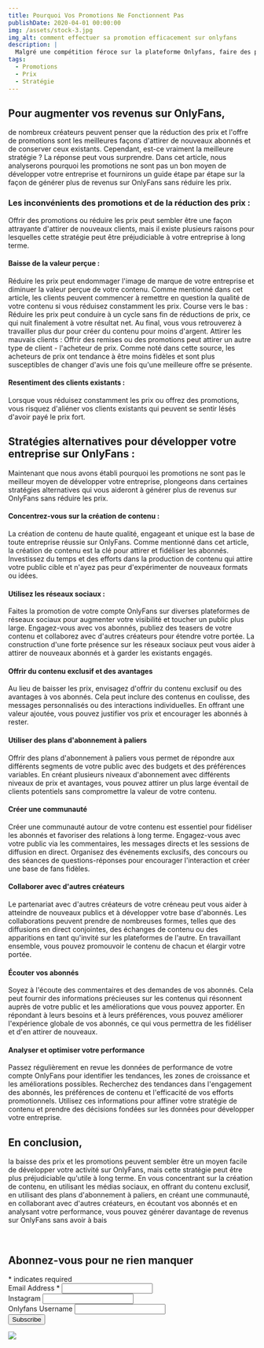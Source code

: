 ```yaml
---
title: Pourquoi Vos Promotions Ne Fonctionnent Pas
publishDate: 2020-04-01 00:00:00
img: /assets/stock-3.jpg
img_alt: comment effectuer sa promotion efficacement sur onlyfans
description: |
  Malgré une compétition féroce sur la plateforme Onlyfans, faire des promotions n'est peut-être pas une aussi bonne idée que vous le pensez.
tags:
  - Promotions
  - Prix
  - Stratégie
---
```



## Pour augmenter vos revenus sur OnlyFans, 
de nombreux créateurs peuvent penser que la réduction des prix et l'offre de promotions sont les meilleures façons d'attirer de nouveaux abonnés et de conserver ceux existants. Cependant, est-ce vraiment la meilleure stratégie ? La réponse peut vous surprendre. Dans cet article, nous analyserons pourquoi les promotions ne sont pas un bon moyen de développer votre entreprise et fournirons un guide étape par étape sur la façon de générer plus de revenus sur OnlyFans sans réduire les prix.

### Les inconvénients des promotions et de la réduction des prix :
Offrir des promotions ou réduire les prix peut sembler être une façon attrayante d'attirer de nouveaux clients, mais il existe plusieurs raisons pour lesquelles cette stratégie peut être préjudiciable à votre entreprise à long terme.

#### Baisse de la valeur perçue : 
Réduire les prix peut endommager l'image de marque de votre entreprise et diminuer la valeur perçue de votre contenu. Comme mentionné dans cet article, les clients peuvent commencer à remettre en question la qualité de votre contenu si vous réduisez constamment les prix.
Course vers le bas : Réduire les prix peut conduire à un cycle sans fin de réductions de prix, ce qui nuit finalement à votre résultat net. Au final, vous vous retrouverez à travailler plus dur pour créer du contenu pour moins d'argent.
Attirer les mauvais clients : Offrir des remises ou des promotions peut attirer un autre type de client - l'acheteur de prix. Comme noté dans cette source, les acheteurs de prix ont tendance à être moins fidèles et sont plus susceptibles de changer d'avis une fois qu'une meilleure offre se présente.

#### Resentiment des clients existants : 
Lorsque vous réduisez constamment les prix ou offrez des promotions, vous risquez d'aliéner vos clients existants qui peuvent se sentir lésés d'avoir payé le prix fort.

## Stratégies alternatives pour développer votre entreprise sur OnlyFans :
Maintenant que nous avons établi pourquoi les promotions ne sont pas le meilleur moyen de développer votre entreprise, plongeons dans certaines stratégies alternatives qui vous aideront à générer plus de revenus sur OnlyFans sans réduire les prix.

#### Concentrez-vous sur la création de contenu :
La création de contenu de haute qualité, engageant et unique est la base de toute entreprise réussie sur OnlyFans. Comme mentionné dans cet article, la création de contenu est la clé pour attirer et fidéliser les abonnés. Investissez du temps et des efforts dans la production de contenu qui attire votre public cible et n'ayez pas peur d'expérimenter de nouveaux formats ou idées.

#### Utilisez les réseaux sociaux :
Faites la promotion de votre compte OnlyFans sur diverses plateformes de réseaux sociaux pour augmenter votre visibilité et toucher un public plus large. Engagez-vous avec vos abonnés, publiez des teasers de votre contenu et collaborez avec d'autres créateurs pour étendre votre portée. La construction d'une forte présence sur les réseaux sociaux peut vous aider à attirer de nouveaux abonnés et à garder les existants engagés.

#### Offrir du contenu exclusif et des avantages
Au lieu de baisser les prix, envisagez d'offrir du contenu exclusif ou des avantages à vos abonnés. Cela peut inclure des contenus en coulisse, des messages personnalisés ou des interactions individuelles. En offrant une valeur ajoutée, vous pouvez justifier vos prix et encourager les abonnés à rester.

#### Utiliser des plans d'abonnement à paliers
Offrir des plans d'abonnement à paliers vous permet de répondre aux différents segments de votre public avec des budgets et des préférences variables. En créant plusieurs niveaux d'abonnement avec différents niveaux de prix et avantages, vous pouvez attirer un plus large éventail de clients potentiels sans compromettre la valeur de votre contenu.

#### Créer une communauté
Créer une communauté autour de votre contenu est essentiel pour fidéliser les abonnés et favoriser des relations à long terme. Engagez-vous avec votre public via les commentaires, les messages directs et les sessions de diffusion en direct. Organisez des événements exclusifs, des concours ou des séances de questions-réponses pour encourager l'interaction et créer une base de fans fidèles.

#### Collaborer avec d'autres créateurs
Le partenariat avec d'autres créateurs de votre créneau peut vous aider à atteindre de nouveaux publics et à développer votre base d'abonnés. Les collaborations peuvent prendre de nombreuses formes, telles que des diffusions en direct conjointes, des échanges de contenu ou des apparitions en tant qu'invité sur les plateformes de l'autre. En travaillant ensemble, vous pouvez promouvoir le contenu de chacun et élargir votre portée.

#### Écouter vos abonnés
Soyez à l'écoute des commentaires et des demandes de vos abonnés. Cela peut fournir des informations précieuses sur les contenus qui résonnent auprès de votre public et les améliorations que vous pouvez apporter. En répondant à leurs besoins et à leurs préférences, vous pouvez améliorer l'expérience globale de vos abonnés, ce qui vous permettra de les fidéliser et d'en attirer de nouveaux.

#### Analyser et optimiser votre performance
Passez régulièrement en revue les données de performance de votre compte OnlyFans pour identifier les tendances, les zones de croissance et les améliorations possibles. Recherchez des tendances dans l'engagement des abonnés, les préférences de contenu et l'efficacité de vos efforts promotionnels. Utilisez ces informations pour affiner votre stratégie de contenu et prendre des décisions fondées sur les données pour développer votre entreprise.

## En conclusion, 
la baisse des prix et les promotions peuvent sembler être un moyen facile de développer votre activité sur OnlyFans, mais cette stratégie peut être plus préjudiciable qu'utile à long terme. En vous concentrant sur la création de contenu, en utilisant les médias sociaux, en offrant du contenu exclusif, en utilisant des plans d'abonnement à paliers, en créant une communauté, en collaborant avec d'autres créateurs, en écoutant vos abonnés et en analysant votre performance, vous pouvez générer davantage de revenus sur OnlyFans sans avoir à bais



<br>
<main class="wrapper stack gap-20 lg:gap-48">
			<section class="section with-background with-cta">
      <!-- Begin Mailchimp Signup Form -->
  <link href="//cdn-images.mailchimp.com/embedcode/classic-071822.css" rel="stylesheet" type="text/css">

  <div id="mc_embed_signup">
    <form action="https://netlify.us14.list-manage.com/subscribe/post?u=c4f00451a5fcfb96396e3e183&amp;id=ab2054ae6a&amp;f_id=001271e0f0" method="post" id="mc-embedded-subscribe-form" name="mc-embedded-subscribe-form" class="validate" target="_blank" novalidate>
        <div id="mc_embed_signup_scroll">
        <h2>Abonnez-vous pour ne rien manquer</h2>
        <div class="indicates-required"><span class="asterisk">*</span> indicates required</div>
<div class="mc-field-group">
	<label for="mce-EMAIL">Email Address  <span class="asterisk">*</span>
</label>
	<input type="email" value="" name="EMAIL" class="required email" id="mce-EMAIL" required>
	<span id="mce-EMAIL-HELPERTEXT" class="helper_text"></span>
</div>
<div class="mc-field-group">
	<label for="mce-FNAME">Instagram </label>
	<input type="text" value="" name="FNAME" class="" id="mce-FNAME">
	<span id="mce-FNAME-HELPERTEXT" class="helper_text"></span>
</div>
<div class="mc-field-group">
	<label for="mce-LNAME">Onlyfans Username </label>
	<input type="text" value="" name="LNAME" class="" id="mce-LNAME">
	<span id="mce-LNAME-HELPERTEXT" class="helper_text"></span>
</div>
<div hidden="true"><input type="hidden" name="tags" value="7363801"></div>
	<div id="mce-responses" class="clear foot">
		<div class="response" id="mce-error-response" style="display:none"></div>
		<div class="response" id="mce-success-response" style="display:none"></div>
	</div>    <!-- real people should not fill this in and expect good things - do not remove this or risk form bot signups-->
    <div style="position: absolute; left: -5000px;" aria-hidden="true"><input type="text" name="b_c4f00451a5fcfb96396e3e183_ab2054ae6a" tabindex="-1" value=""></div>
        <div class="optionalParent">
            <div class="clear foot">
                <input type="submit" value="Subscribe" name="subscribe" id="mc-embedded-subscribe" class="button">
                <p class="brandingLogo"><a href="http://eepurl.com/ioelaU" title="Mailchimp - email marketing made easy and fun"><img src="https://eep.io/mc-cdn-images/template_images/branding_logo_text_light_dtp.svg"></a></p>
            </div>
        </div>
    </div>
</form>
</div>
<script type='text/javascript' src='//s3.amazonaws.com/downloads.mailchimp.com/js/mc-validate.js'></script><script type='text/javascript'>(function($) {window.fnames = new Array(); window.ftypes = new Array();fnames[0]='EMAIL';ftypes[0]='email';fnames[1]='FNAME';ftypes[1]='text';fnames[2]='LNAME';ftypes[2]='text';fnames[3]='ADDRESS';ftypes[3]='address';fnames[4]='PHONE';ftypes[4]='phone';fnames[5]='BIRTHDAY';ftypes[5]='birthday';}(jQuery));var $mcj = jQuery.noConflict(true);</script>
<!--End mc_embed_signup-->
</section>
</main>